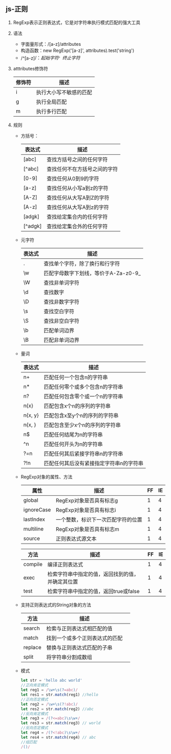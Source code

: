 ## js-正则

1. RegExp表示正则表达式，它是对字符串执行模式匹配的强大工具

2. 语法

   * 字面量形式：/[a-z]/attributes
   * 构造函数：new RegExp('[a-z]', attributes).test('string')
   * /^[a-z]$/：起始字符^，终止字符$

3. atttributes修饰符

   | 修饰符 | 描述                   |
   | ------ | ---------------------- |
   | i      | 执行大小写不敏感的匹配 |
   | g      | 执行全局匹配           |
   | m      | 执行多行匹配           |

4. 规则

   * 方括号：

     | 表达式  | 描述                         |
     | ------- | ---------------------------- |
     | [abc]   | 查找方括号之间的任何字符     |
     | [^abc]  | 查找任何不在方括号之间的字符 |
     | [0-9]   | 查找任何从0到9的字符         |
     | [a-z]   | 查找任何从小写a到z的字符     |
     | [A-Z]   | 查找任何从大写A到Z的字符     |
     | [A-z]   | 查找任何从大写A到z的字符     |
     | [adgk]  | 查找给定集合内的任何字符     |
     | [^adgk] | 查找给定集合外的任何字符     |

   * 元字符
   
     | 表达式 | 描述                                 |
     | ------ | ------------------------------------ |
     | .      | 查找单个字符，除了换行和行字符       |
     | \w     | 匹配字母数字下划线，等价于A-Za-z0-9_ |
     | \W     | 查找非单词字符                       |
     | \d     | 查找数字                             |
     | \D     | 查找非数字字符                       |
     | \s     | 查找空白字符                         |
     | \S     | 查找非空白字符                       |
     | \b     | 匹配单词边界                         |
     | \B     | 匹配非单词边界                       |
   
   * 量词
   
     | 表达式  | 描述                                    |
     | ------- | --------------------------------------- |
     | n+      | 匹配任何一个包含n的字符串               |
     | n*      | 匹配任何零个或多个包含n的字符串         |
     | n?      | 匹配任何包含零个或一个n的字符串         |
     | n{x}    | 匹配包含x个n的序列的字符串              |
     | n{x, y} | 匹配包含x至y个n的序列的字符串           |
     | n{x, }  | 匹配包含至少x个n的序列的字符串          |
     | n$      | 匹配任何结尾为n的字符串                 |
     | ^n      | 匹配任何开头为n的字符串                 |
     | ?=n     | 匹配任何其后紧接字符串n的字符串         |
     | ?!n     | 匹配任何其后没有紧接指定字符串n的字符串 |
   
   * RegExp对象的属性、方法
   
     | 属性       | 描述                               | FF   | IE   |
     | ---------- | ---------------------------------- | ---- | ---- |
     | global     | RegExp对象是否具有标志g            | 1    | 4    |
     | ignoreCase | RegExp对象是否具有标志i            | 1    | 4    |
     | lastIndex  | 一个整数，标识下一次匹配字符的位置 | 1    | 4    |
     | multiline  | RegExp对象是否具有标志m            | 1    | 4    |
     | source     | 正则表达式源文本                   | 1    | 4    |
   
     | 方法    | 描述                                             | FF   | IE   |
     | ------- | ------------------------------------------------ | ---- | ---- |
     | compile | 编译正则表达式                                   | 1    | 4    |
     | exec    | 检索字符串中指定的值，返回找到的值，并确定其位置 | 1    | 4    |
     | test    | 检索字符串中指定的值，返回true或false            | 1    | 4    |
   
   * 支持正则表达式的String对象的方法
   
     | 方法    | 描述                           |      |
     | ------- | ------------------------------ | ---- |
     | search  | 检索与正则表达式相匹配的值     |      |
     | match   | 找到一个或多个正则表达式的匹配 |      |
     | replace | 替换与正则表达式匹配的子串     |      |
     | split   | 将字符串分割成数组             |      |
   
   * 模式
   
     ```js
     let str = 'hello abc world'
     //正向肯定模式
     let reg1 = /\w+\s(?=abc)/
     let res1 = str.match(reg1) //hello 
     //正向否定模式
     let reg2 = /\w+\s(?!abc)/
     let res2 = str.match(reg2) //abc 
     //反向肯定模式
     let reg3 = /(?<=abc)\s\w+/
     let res3 = str.match(reg3) // world
     //反向否定模式
     let reg4 = /(?<!abc)\s\w+/
     let res4 = str.match(reg4) // abc
     //组匹配
     /()/
     ```
   
     